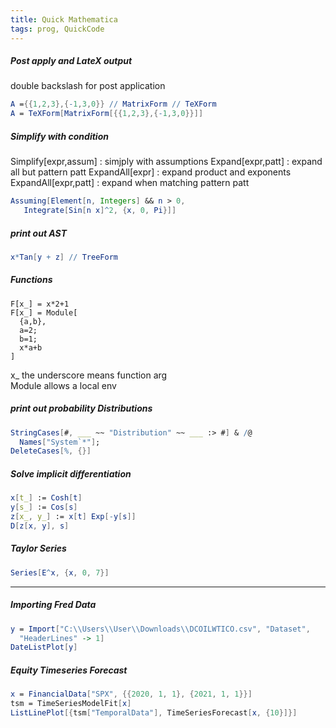```yaml
---
title: Quick Mathematica
tags: prog, QuickCode
---
```


##### Post apply and LateX output

double backslash for post application

```mathematica
A ={{1,2,3},{-1,3,0}} // MatrixForm // TeXForm
A = TeXForm[MatrixForm[{{1,2,3},{-1,3,0}}]]
```

##### Simplify with condition

Simplify[expr,assum] : simjply with assumptions
Expand[expr,patt] : expand all but pattern patt
ExpandAll[expr] : expand product and exponents
ExpandAll[expr,patt] : expand when matching pattern patt

```mathematica
Assuming[Element[n, Integers] && n > 0,
   Integrate[Sin[n x]^2, {x, 0, Pi}]]
```


##### print out AST
```mathematica
x*Tan[y + z] // TreeForm
```

##### Functions
```
F[x_] = x*2+1
F[x_] = Module[
  {a,b},
  a=2;
  b=1;
  x*a+b
]
```

x_ the underscore means function arg  
Module allows a local env  



##### print out probability Distributions

```mathematica
StringCases[#, ___ ~~ "Distribution" ~~ ___ :> #] & /@ 
  Names["System`*"];
DeleteCases[%, {}]
```



##### Solve implicit differentiation

```mathematica
x[t_] := Cosh[t]
y[s_] := Cos[s]
z[x_, y_] := x[t] Exp[-y[s]]
D[z[x, y], s]

```

##### Taylor Series
```mathematica
Series[E^x, {x, 0, 7}]
```

---

##### Importing Fred Data
```mathematica
y = Import["C:\\Users\\User\\Downloads\\DCOILWTICO.csv", "Dataset", 
  "HeaderLines" -> 1]
DateListPlot[y]
```

##### Equity Timeseries Forecast
```mathematica
x = FinancialData["SPX", {{2020, 1, 1}, {2021, 1, 1}}]
tsm = TimeSeriesModelFit[x]
ListLinePlot[{tsm["TemporalData"], TimeSeriesForecast[x, {10}]}]
```

